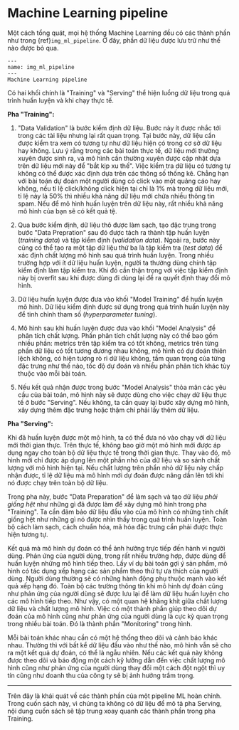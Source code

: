 # Machine Learning pipeline

<!--
TODO: remove me
![ml_pipeline](imgs/ML_pipeline.svg)

https://app.diagrams.net/#G1bve2_-cjCWCACZD_YoCaPibtR6-1Agpy
-->

Một cách tổng quát, mọi hệ thống Machine Learning đều có các thành phần như trong {ref}`img_ml_pipeline`. Ở đây, phần dữ liệu được lưu trữ như thế nào được bỏ qua.

```{figure} imgs/ML_pipeline.svg
---
name: img_ml_pipeline
---
Machine Learning pipeline
```

Có hai khối chính là "Training" và "Serving" thể hiện luồng dữ liệu trong quá trình huấn luyện và khi chạy thực tế.

**Pha "Training":**

1. "Data Validation" là bước kiểm định dữ liệu. Bước này ít được nhắc tới trong các tài liệu nhưng lại rất quan trọng.
Tại bước này, dữ liệu cần được kiểm tra xem có tương tự như dữ liệu hiện có trong cơ sở dữ liệu hay không. Lưu ý rằng trong các bài toán thực tế, dữ liệu mới thường xuyên được sinh ra, và mô hình cần thường xuyên được cập nhật dựa trên dữ liệu mới này để "bắt kịp xu thế".
Việc kiểm tra dữ liệu có tương tự không có thể được xác định dựa trên các thông số thống kê.
Chẳng hạn với bài toán dự đoán một người dùng có click vào một quảng cáo hay không, nếu tỉ lệ click/không click hiện tại chỉ là 1% mà trong dữ liệu mới, tỉ lệ này là 50% thì nhiều khả năng dữ liệu mới chứa nhiều thông tin spam.
Nếu để mô hình huấn luyện trên dữ liệu này, rất nhiều khả năng mô hình của bạn sẽ có kết quả tệ.

2. Qua bước kiểm định, dữ liệu thô được làm sạch, tạo đặc trưng trong bước "Data Prepration" sau đó được tách ra thành tập huấn luyện (_training data_) và tập kiểm định (_validation data_).
Ngoài ra, bước này cũng có thể tạo ra một tập dữ liệu thứ ba là tập kiểm tra (_test data_) để xác định chất lượng mô hình sau quá trình huấn luyện.
Trong nhiều trường hợp với ít dữ liệu huấn luyện, người ta thường dùng chính tập kiểm định làm tập kiểm tra.
Khi đó cần thận trọng với việc tập kiểm định này bị overfit sau khi được dùng đi dùng lại để ra quyết định thay đổi mô hình.

3. Dữ liệu huấn luyện được đưa vào khối "Model Training" để huấn luyện mô hình. Dữ liệu kiểm định được sử dụng trong quá trình huấn luyện này để tinh chỉnh tham số (_hyperparameter tuning_).

4. Mô hình sau khi huấn luyện được đưa vào khối "Model Analysis" để phân tích chất lượng.
Phần phân tích chất lượng này có thể bao gồm nhiều phần: metrics trên tập kiểm tra có tốt không, metrics trên từng phần dữ liệu có tốt tương đương nhau không, mô hình có dự đoán thiên lệch không, có hiện tượng rò rỉ dữ liệu không, tầm quan trọng của từng đặc trưng như thế nào, tốc độ dự đoán và nhiều phần phân tích khác tùy thuộc vào mỗi bài toán.

5. Nếu kết quả nhận được trong bước "Model Analysis" thỏa mãn các yêu cầu của bài toán, mô hình này sẽ được dùng cho việc chạy dữ liệu thực tế ở bước "Serving".
Nếu không, ta cần quay lại bước xây dựng mô hình, xây dựng thêm đặc trưng hoặc thậm chí phải lấy thêm dữ liệu.

**Pha "Serving":**

Khi đã huấn luyện được một mô hình, ta có thể đưa nó vào chạy với dữ liệu mới thời gian thực. Trên thực tế, không bao giờ một mô hình mới được áp dụng ngay cho toàn bộ dữ liệu thực tế trong thời gian thực. Thay vào đó, mô hình mới chỉ được áp dụng lên một phần nhỏ của dữ liệu và so sánh chất lượng với mô hình hiện tại. Nếu chất lượng trên phần nhỏ dữ liệu này chấp nhận được, tỉ lệ dữ liệu mà mô hình mới dự đoán được nâng dần lên tới khi nó được chạy trên toàn bộ dữ liệu.

Trong pha này, bước "Data Preparation" để làm sạch và tạo dữ liệu *phải giống hệt* như những gì đã được làm để xây dựng mô hình trong pha "Training". Ta cần đảm bảo dữ liệu đầu vào của mô hình có những tính chất giống hệt như những gì nó được nhìn thấy trong quá trình huấn luyện. Toàn bộ cách làm sạch, cách chuẩn hóa, mã hóa đặc trưng cần phải được thực hiện tương tự.

Kết quả mà mô hình dự đoán có thể ảnh hưởng trực tiếp đến hành vi người dùng.
Phản ứng của người dùng, trong rất nhiều trường hợp, được dùng để huấn luyện những mô hình tiếp theo.
Lấy ví dụ bài toán gợi ý sản phẩm, mô hình có tác dụng xếp hạng các sản phẩm theo thứ tự ưa thích của người dùng.
Người dùng thường sẽ có những hành động phụ thuộc mạnh vào kết quả xếp hạng đó.
Toàn bộ các trường thông tin khi mô hinh dự đoán cũng như phản ứng của người dùng sẽ được lưu lại để làm dữ liệu huấn luyện cho các mô hình tiếp theo.
Như vậy, có một quan hệ khăng khít giữa chất lượng dữ liệu và chất lượng mô hình. Việc có một thành phần giúp theo dõi dự đoán của mô hình cũng như phản ứng của người dùng là cực kỳ quan trọng trong nhiều bài toán. Đó là thành phần "Monitoring" trong hình.

Mỗi bài toán khác nhau cần có một hệ thống theo dõi và cảnh báo khác nhau. Thường thì với bất kể dữ liệu đầu vào như thế nào, mô hình vẫn sẽ cho ra một kết quả dự đoán, có thể là ngẫu nhiên. Nếu các kết quả này không được theo dõi và báo động một cách kỹ lưỡng dẫn đến việc chất lượng mô hình cũng như phản ứng của người dùng thay đổi một cách đột ngột thì uy tín cũng như doanh thu của công ty sẽ bị ảnh hưởng trầm trọng.

-------------
Trên đây là khái quát về các thành phần của một pipeline ML hoàn chỉnh.
Trong cuốn sách này, vì chúng ta không có dữ liệu để mô tả pha Serving, nội dung cuốn sách sẽ tập trung xoay quanh các thành phần trong pha Training.

